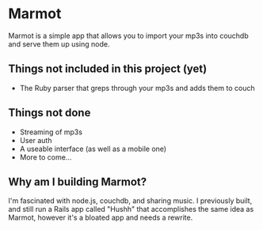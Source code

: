 # Marmot

Marmot is a simple app that allows you to import your mp3s into couchdb and serve them up using node.

## Things not included in this project (yet)

* The Ruby parser that greps through your mp3s and adds them to couch

## Things not done 

* Streaming of mp3s
* User auth
* A useable interface (as well as a mobile one)
* More to come...

## Why am I building Marmot?

I'm fascinated with node.js, couchdb, and sharing music. I previously built, and still run a Rails app called "Hushh" that accomplishes the same idea as Marmot, however it's a bloated app and needs a rewrite. 